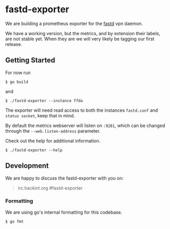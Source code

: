 # fastd-exporter

We are building a prometheus exporter for the [fastd](https://projects.universe-factory.net/projects/fastd/wiki)  vpn daemon.

We have a working version, but the metrics, and by extension their labels, are not stable yet.
When they are we will very likely be tagging our first release.

## Getting Started

For now run

```
$ go build
```

and

```
$ ./fastd-exporter --instance ffda
```

The exporter will need read access to both the instances `fastd.conf` and `status socket`, keep that in mind.

By default the metrics webserver will listen on `:9281`, which can be changed through the `--web.listen-address` parameter.

Check out the help for additional information.

```
$ ./fastd-exporter --help
```

## Development

We are happy to discuss the fastd-exporter with you on:

> irc.hackint.org #fastd-exporter

### Formatting

We are using go's internal formatting for this codebase.

```
$ go fmt
```
